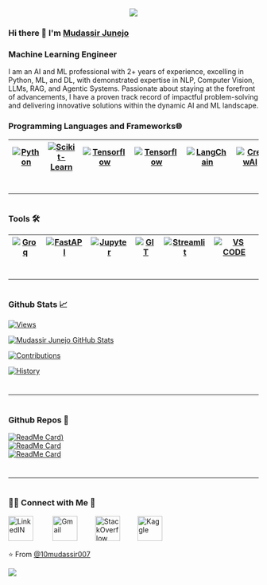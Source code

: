 <h1 align="center">
    <img src="https://readme-typing-svg.herokuapp.com/?font=Righteous&size=35&center=true&vCenter=true&color=F76722&width=500&height=70&duration=4000&lines=Hi+There!+👋;+I'm+Mudassir+Junejo!;" />
</h1>

### Hi there 👋 I'm [Mudassir Junejo](https://www.linkedin.com/in/mudassir-junejo-52784a269/)
### Machine Learning Engineer


<div>
 <p>
I am an AI and ML professional with 2+ years of experience, excelling in Python, ML, and DL, with demonstrated expertise in NLP, Computer Vision, LLMs, RAG, and Agentic Systems. Passionate about staying at the forefront of advancements, I have a proven track record of impactful problem-solving and delivering innovative solutions within the dynamic AI and ML landscape.
</p>
</div>

### Programming Languages and Frameworks🌐

| [![Python](https://go-skill-icons.vercel.app/api/icons?i=python&theme=dark)](https://www.python.org/) | [![Scikit-Learn](https://go-skill-icons.vercel.app/api/icons?i=scikitlearn&theme=dark)](https://scikit-learn.org/stable/) | [![Tensorflow](https://go-skill-icons.vercel.app/api/icons?i=tensorflow&theme=dark)](https://www.tensorflow.org/) |  [![Tensorflow](https://go-skill-icons.vercel.app/api/icons?i=pytorch&theme=dark)](https://www.tensorflow.org/) | [![LangChain](https://go-skill-icons.vercel.app/api/icons?i=langchain&theme=dark)](https://python.langchain.com/docs/get_started/introduction) | [![CrewAI](https://go-skill-icons.vercel.app/api/icons?i=crewai&theme=dark)](https://docs.crewai.com/introduction) |
|---|---|---|---|---|---|

#
***
# 
### Tools 🛠️

| [![Groq](https://go-skill-icons.vercel.app/api/icons?i=groq&theme=dark)](https://groq.com/) |  [![FastAPI](https://go-skill-icons.vercel.app/api/icons?i=fastapi&theme=dark)](https://fastapi.tiangolo.com/) |  [![Jupyter](https://go-skill-icons.vercel.app/api/icons?i=jupyter&theme=dark)](https://jupyter.org/) | [![GIT](https://go-skill-icons.vercel.app/api/icons?i=git&theme=dark)](https://git-scm.com/) |  [![Streamlit](https://go-skill-icons.vercel.app/api/icons?i=streamlit&theme=dark)](https://streamlit.io/) | [![VS CODE](https://go-skill-icons.vercel.app/api/icons?i=vscode&theme=dark)](https://code.visualstudio.com/)
|---|---|---|---|---|---|
#
***
#
### Github Stats 📈
[![Views](https://komarev.com/ghpvc/?username=10mudassir007&label=Profile%20views&color=fa6230&style=for-the-badge&logo=star&base=401)](https://github.com/10mudassir007)

[![Mudassir Junejo GitHub Stats](https://github-readme-stats.vercel.app/api?username=10mudassir007&include_all_commits=true&hide=issues&rank_icon=github&card_width=490px&show_icons=true&count_private=true&theme=codeSTACKr)](https://github.com/10mudassir007)

[![Contributions](https://github-readme-streak-stats.herokuapp.com/?user=10mudassir007&theme=codeSTACKr&card_width=490px&hide_border=true)](https://github.com/10mudassir007)

[![History](https://github-readme-activity-graph.vercel.app/graph?username=10mudassir007&bg_color=08121b&&color=fa6230&line=fa6230&point=fa6230&area=false&hide_border=true)](https://github.com/10mudassir007)
#
***
#
### Github Repos 💼

[![ReadMe Card](https://github-readme-stats.vercel.app/api/pin/?username=10mudassir007&repo=Multiple-RAG-Systems&show_owner=false&theme=codeSTACKr))](https://github.com/10mudassir007/Multiple-RAG-Systems)  
[![ReadMe Card](https://github-readme-stats.vercel.app/api/pin/?username=10mudassir007&repo=Plant-Disease-Detection&show_owner=false&theme=codeSTACKr)](https://github.com/10mudassir007/Plant-Disease-Detection)  
[![ReadMe Card](https://github-readme-stats.vercel.app/api/pin/?username=10mudassir007&repo=Agentic-Systems&show_owner=false&theme=codeSTACKr)](https://github.com/10mudassir007/Agentic-Systems)
#
***
#
<h3> 🤝🏻 Connect with Me 🤝 </h3>



[<img src="https://encrypted-tbn0.gstatic.com/images?q=tbn:ANd9GcRokEYt0yyh6uNDKL8uksVLlhZ35laKNQgZ9g&s" alt="LinkedIN" width="50">](https://www.linkedin.com/in/mudassir-junejo/)
&nbsp;&nbsp;&nbsp;&nbsp;&nbsp;&nbsp;&nbsp;&nbsp;
[<img src="https://cdn4.iconfinder.com/data/icons/logos-brands-in-colors/48/google-gmail-512.png" alt="Gmail" width="50">](mailto:muddassir032@gmail.com)&nbsp;&nbsp;&nbsp;&nbsp;&nbsp;&nbsp;&nbsp;&nbsp;
[<img src="https://cdn-icons-png.flaticon.com/512/2626/2626299.png" alt="StackOverflow" width="50">](https://stackoverflow.com/users/23309097/mudassir-junejo)&nbsp;&nbsp;&nbsp;&nbsp;&nbsp;&nbsp;&nbsp;&nbsp;
[<img src="https://cdn4.iconfinder.com/data/icons/logos-and-brands/512/189_Kaggle_logo_logos-512.png" alt="Kaggle" width="50">](https://www.kaggle.com/staniska)





⭐️ From [@10mudassir007](https://github.com/10mudassir007)

![](https://capsule-render.vercel.app/api?type=waving&color=gradient&height=65&section=footer)
